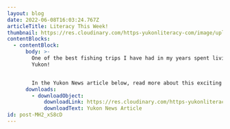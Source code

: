 ```yaml
---
layout: blog
date: 2022-06-08T16:03:24.767Z
articleTitle: Literacy This Week!
thumbnail: https://res.cloudinary.com/https-yukonliteracy-com/image/upload/q_35/v1656950148/Untitled_szlaea.png
contentBlocks:
  - contentBlock:
      body: >-
        One of the best fishing trips I have had in my years spent living in the
        Yukon!


        In the Yukon News article below, read more about this exciting fishing trip for Grayling on the Teslin River
      downloads:
        - downloadObject:
            downloadLink: https://res.cloudinary.com/https-yukonliteracy-com/image/upload/q_35/v1656950739/10290176_2022-06-07_09_51_46_proof1_yihb9e.pdf
            downloadText: Yukon News Article
id: post-MH2_xS8cD
---
```

